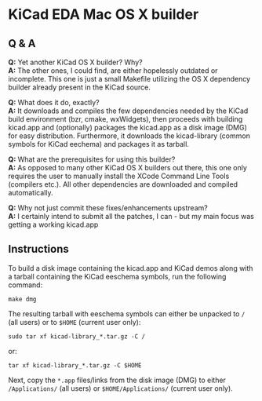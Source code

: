 KiCad EDA Mac OS X builder
==========================

Q & A
-----
**Q:** Yet another KiCad OS X builder? Why?  
**A:** The other ones, I could find, are either hopelessly outdated or incomplete. This one is just a small Makefile utilizing the OS X dependency builder already present in the KiCad source.

**Q:** What does it do, exactly?  
**A:** It downloads and compiles the few dependencies needed by the KiCad build environment (bzr, cmake, wxWidgets), then proceeds with building kicad.app and (optionally) packages the kicad.app as a disk image (DMG) for easy distribution. Furthermore, it downloads the kicad-library (common symbols for KiCad eechema) and packages it as tarball.

**Q:** What are the prerequisites for using this builder?  
**A:** As opposed to many other KiCad OS X builders out there, this one only requires the user to manually install the XCode Command Line Tools (compilers etc.). All other dependencies are downloaded and compiled automatically.

**Q:** Why not just commit these fixes/enhancements upstream?  
**A:** I certainly intend to submit all the patches, I can - but my main focus was getting a working kicad.app

Instructions
------------
To build a disk image containing the kicad.app and KiCad demos along with a tarball containing the KiCad eeschema symbols, run the following command:

    make dmg

The resulting tarball with eeschema symbols can either be unpacked to `/` (all users) or to `$HOME` (current user only):

    sudo tar xf kicad-library_*.tar.gz -C /

or:

    tar xf kicad-library_*.tar.gz -C $HOME

Next, copy the `*.app` files/links from the disk image (DMG) to either `/Applications/` (all users) or `$HOME/Applications/` (current user only).
